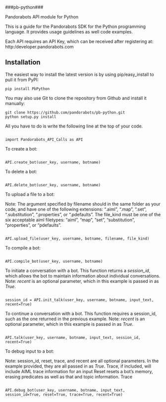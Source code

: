 ###pb-python###

Pandorabots API module for Python

﻿This is a guide for the Pandorabots SDK for the Python programming language. It provides usage guidelines as well code examples.

Each API requires an API Key, which can be received after registering at: http:/developer.pandorabots.com


Installation
------------
The easiest way to install the latest version
is by using pip/easy_install to pull it from PyPI:

    pip install PbPython

You may also use Git to clone the repository from
Github and install it manually:

    git clone https://github.com/pandorabots/pb-python.git
    python setup.py install

 All you have to do is write the following line at the top of your code.

```

import Pandorabots_API_Calls as API

```

To create a bot:

```

API.create_bot(user_key, username, botname)

```

To delete a bot:

```

API.delete_bot(user_key, username, botname)

```

To upload a file to a bot:

Note: The argument specified by filename should in the same folder as your code, and have one of the following extensions: “.aiml”, “.map”, “.set”, “.substitution”, “.properties”, or “.pdefaults”. The file_kind must be one of the six acceptable aiml filetypes: “aiml”, “map”, “set”, “substitution”, “properties”, or “pdefaults”.

```

API.upload_file(user_key, username, botname, filename, file_kind)

```

To compile a bot:

```

API.compile_bot(user_key, username, botname)

```

To initiate a conversation with a bot. This function returns a _session_id_, which allows the bot to maintain information about individual conversations. Note: _recent_ is an optional parameter, which in this example is passed in as _True_.

```

session_id = API.init_talk(user_key, username, botname, input_text, recent=True)

```

To continue a conversation with a bot. This function requires a session_id, such as the one returned in the previous example. Note: _recent_ is an optional parameter, which in this example is passed in as _True_.

```

API.talk(user_key, username, botname, input_text, session_id, recent=True)

```

To debug input to a bot:

Note: session_id, reset, trace, and recent  are all optional parameters. In the example provided, they are all passed in as _True_. Trace, if included, will include AIML trace information for an input  Reset resets a bot’s memory, erasing predicates as well as that and topic information. Trace 

```

API.debug_bot(user_key, username, botname, input_text, session_id=True, reset=True, trace=True, recent=True)

```



 



